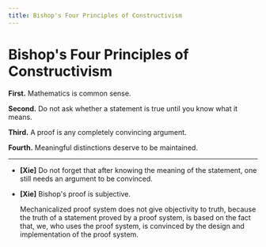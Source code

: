 ```yaml
---
title: Bishop's Four Principles of Constructivism
---
```


# Bishop's Four Principles of Constructivism

**First.** Mathematics is common sense.

**Second.** Do not ask whether a statement is true until you know what it means.

**Third.** A proof is any completely convincing argument.

**Fourth.** Meaningful distinctions deserve to be maintained.

------

- **[Xie]** Do not forget that
  after knowing the meaning of the statement,
  one still needs an argument to be convinced.

- **[Xie]** Bishop's proof is subjective.

  Mechanicalized proof system does not give objectivity to truth,
  because the truth of a statement proved by a proof system,
  is based on the fact that, we, who uses the proof system,
  is convinced by the design and implementation of the proof system.
